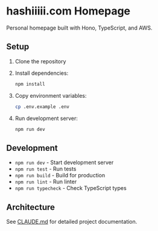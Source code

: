 # hashiiiii.com Homepage

Personal homepage built with Hono, TypeScript, and AWS.

## Setup

1. Clone the repository
2. Install dependencies:
   ```bash
   npm install
   ```

3. Copy environment variables:
   ```bash
   cp .env.example .env
   ```

4. Run development server:
   ```bash
   npm run dev
   ```

## Development

- `npm run dev` - Start development server
- `npm run test` - Run tests
- `npm run build` - Build for production
- `npm run lint` - Run linter
- `npm run typecheck` - Check TypeScript types

## Architecture

See [CLAUDE.md](./CLAUDE.md) for detailed project documentation.
